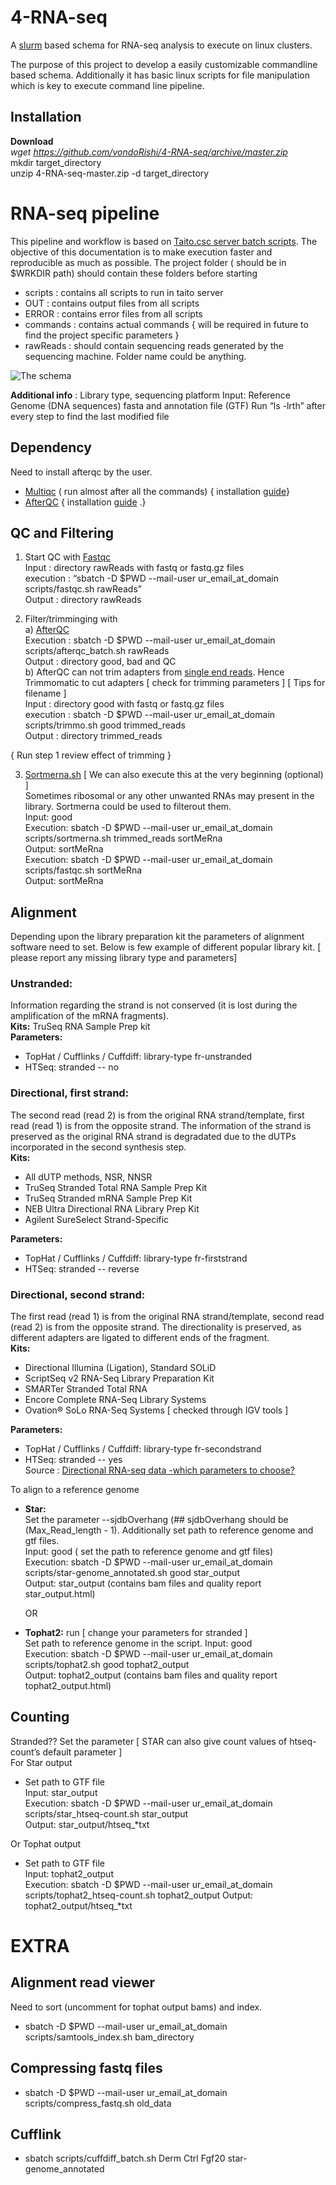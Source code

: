# 4-RNA-seq
A [slurm](https://slurm.schedmd.com/) based schema for RNA-seq analysis to execute on linux clusters.

The purpose of this project to develop a easily customizable commandline based schema. Additionally it has basic linux scripts for file manipulation which is key to execute command line pipeline.

## Installation
__Download__   
		*wget https://github.com/vondoRishi/4-RNA-seq/archive/master.zip*  
		mkdir target_directory  
		unzip 4-RNA-seq-master.zip -d target_directory   

# RNA-seq pipeline

This pipeline and workflow is based on [Taito.csc server batch scripts](https://research.csc.fi/taito-batch-jobs). The objective of this documentation is to make execution faster and reproducible as much as possible. The project folder ( should be in $WRKDIR path) should contain these folders before starting
* scripts : contains all scripts to run in taito server
* OUT : contains  output files from all scripts 
* ERROR : contains error files from all scripts 
* commands : contains actual commands { will be required in future to find the project specific parameters }
* rawReads : should contain sequencing reads generated by the sequencing machine. Folder name could be anything.

![The schema](https://github.com/vondoRishi/4-RNA-seq/blob/master/4-rna-seq.jpg)  

**Additional info** :  Library type, sequencing platform
Input: Reference Genome (DNA sequences) fasta and annotation file (GTF)
Run “ls -lrth” after every step to find the last modified file
## Dependency   
Need to install afterqc by the user.
* [Multiqc](http://multiqc.info/) ( run almost after all the commands) { installation [guide](https://github.com/vondoRishi/4-RNA-seq/blob/master/Multiqc%20install.md)}   
* [AfterQC](https://github.com/OpenGene/AfterQC)  { installation [guide](https://github.com/vondoRishi/4-RNA-seq/blob/master/AfterQC%20install.md) .}

## QC and Filtering
1.	Start QC with [Fastqc](https://www.bioinformatics.babraham.ac.uk/projects/fastqc/)  
Input : directory rawReads with fastq or fastq.gz files  
execution : “sbatch -D $PWD --mail-user ur_email_at_domain scripts/fastqc.sh rawReads”  
Output : directory rawReads  

2. Filter/trimminging with  
     a) [AfterQC](https://github.com/OpenGene/AfterQC)  
Execution : sbatch -D $PWD --mail-user ur_email_at_domain scripts/afterqc_batch.sh rawReads  
Output : directory good, bad and QC  
     b) AfterQC can not trim adapters from [single end reads](https://bmcbioinformatics.biomedcentral.com/articles/10.1186/s12859-017-1469-3). Hence Trimmomatic to cut adapters \[ check for trimming parameters ] \[ Tips for filename ]  
		Input : directory good with fastq or fastq.gz files   
		execution : sbatch -D $PWD --mail-user ur_email_at_domain scripts/trimmo.sh good trimmed_reads  
		Output : directory trimmed_reads  

{ Run step 1 review effect of trimming }

3. [Sortmerna.sh](http://bioinfo.lifl.fr/RNA/sortmerna/) \[ We can also execute this at the very beginning (optional) ]  
	Sometimes ribosomal or any other unwanted RNAs may present in the library. Sortmerna could be used to filterout them.  
	Input: good   
	Execution: sbatch -D $PWD --mail-user ur_email_at_domain scripts/sortmerna.sh trimmed_reads sortMeRna   
	Output: sortMeRna  
	Execution: sbatch -D $PWD --mail-user ur_email_at_domain scripts/fastqc.sh sortMeRna  
	Output: sortMeRna  

 ## Alignment 
 Depending upon the library preparation kit the parameters of alignment software need to set. 
 Below is few example of different popular library kit. \[ please report any missing library type and parameters]    
### **Unstranded:**
Information regarding the strand is not conserved (it is lost during the amplification of the mRNA fragments).  
**Kits:** TruSeq RNA Sample Prep kit  
**Parameters:**  
* TopHat / Cufflinks / Cuffdiff: library-type fr-unstranded  
*  HTSeq: stranded -- no  
### **Directional, first strand:**
The second read (read 2) is from the original RNA strand/template, first read (read 1) is from the opposite strand. The information of the strand is preserved as the original RNA strand is degradated due to the dUTPs incorporated in the second synthesis step.  
**Kits:**  
* All dUTP methods, NSR, NNSR  
* TruSeq Stranded Total RNA Sample Prep Kit  
* TruSeq Stranded mRNA Sample Prep Kit  
* NEB Ultra Directional RNA Library Prep Kit   
* Agilent SureSelect Strand-Specific  
  
**Parameters:**  
* TopHat / Cufflinks / Cuffdiff: library-type fr-firststrand  
* HTSeq: stranded -- reverse  
### **Directional, second strand:**
The first read (read 1) is from the original RNA strand/template, second read (read 2) is from the opposite strand. The directionality is preserved, as different adapters are ligated to different ends of the fragment.   
**Kits:**  
* Directional Illumina (Ligation), Standard SOLiD  
* ScriptSeq v2 RNA-Seq Library Preparation Kit  
* SMARTer Stranded Total RNA   
* Encore Complete RNA-Seq Library Systems  
* Ovation® SoLo RNA-Seq Systems \[ checked through IGV tools ]
  
**Parameters:**  
* TopHat / Cufflinks / Cuffdiff: library-type fr-secondstrand  
*  HTSeq: stranded -- yes  
Source : [Directional RNA-seq data -which parameters to choose?](http://chipster.csc.fi/manual/library-type-summary.html)

To align to a reference genome 
* __Star:__  
  Set the parameter --sjdbOverhang (## sjdbOverhang should be (Max_Read_length - 1). Additionally set path to reference genome and gtf files.  
  Input: good  ( set the path to reference genome and gtf files)  
  Execution: sbatch -D $PWD --mail-user ur_email_at_domain scripts/star-genome_annotated.sh good star_output   
  Output: star_output (contains bam files and quality report star_output.html)
	
	OR

* __Tophat2:__ run \[ change your parameters for stranded ]  
	Set path to reference genome in the script.
  Input: good  
  Execution: sbatch -D $PWD --mail-user ur_email_at_domain scripts/tophat2.sh good tophat2_output   
  Output: tophat2_output (contains bam files and quality report tophat2_output.html)  
  
 ## Counting
Stranded?? Set the parameter
\[ STAR can also give count values of htseq-count’s default parameter ]   
For Star output
  + Set path to GTF file  
  Input: star_output   
  Execution: sbatch -D $PWD --mail-user ur_email_at_domain scripts/star_htseq-count.sh star_output   
  Output: star_output/htseq_*txt   
  
Or Tophat output   
  + Set path to GTF file  
  Input: tophat2_output   
  Execution: sbatch -D $PWD --mail-user ur_email_at_domain scripts/tophat2_htseq-count.sh tophat2_output
  Output: tophat2_output/htseq_*txt


# EXTRA

## Alignment read viewer
Need to sort (uncomment for tophat output bams) and index.
* sbatch -D $PWD --mail-user ur_email_at_domain scripts/samtools_index.sh bam_directory

## Compressing fastq files
* sbatch -D $PWD --mail-user ur_email_at_domain scripts/compress_fastq.sh old_data

## Cufflink 
* sbatch scripts/cuffdiff_batch.sh Derm Ctrl Fgf20 star-genome_annotated 
